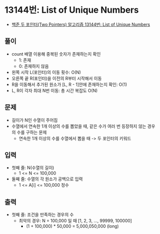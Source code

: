 # 13144번: List of Unique Numbers
- [백준 두 포인터(Two Pointers) 알고리즘 13144번: List of Unique Numbers](https://www.acmicpc.net/problem/13144)

## 풀이
- count 배열 이용해 중복된 숫자가 존재하는지 확인
  - 1: 존재
  - 0: 존재하지 않음
- 왼쪽 시작 L(포인터)의 이동 횟수: O(N)
- 오른쪽 끝 R(포인터)을 이전의 R부터 시작해서 이동
- R을 이동해서 추가된 원소가 [L, R - 1]안에 존재하는지 확인: O(1)
- L, R이 각자 최대 N번 이동: 총 시간 복잡도 O(N)

## 문제
- 길이가 N인 수열이 주어짐
- 수열에서 연속한 1개 이상의 수를 뽑았을 때, 같은 수가 여러 번 등장하지 않는 경우의 수를 구하는 문제
  - 연속한 1개 이상의 수를 수열에서 뽑을 때 -> 두 포인터의 키워드

## 입력
- 첫째 줄: N(수열의 길이)
  - 1 <= N <= 100,000
- 둘째 줄: 수열의 각 원소가 공백으로 입력
  - 1 <= A[i] <= 100,000 정수

## 출력
- 첫째 줄: 조건을 만족하는 경우의 수
    - 최악의 경우: N = 100,000 일 때 [1, 2, 3, ..., 99999, 100000]
      - (1 + 100,000) * 50,000 = 5,000,050,000 (long)